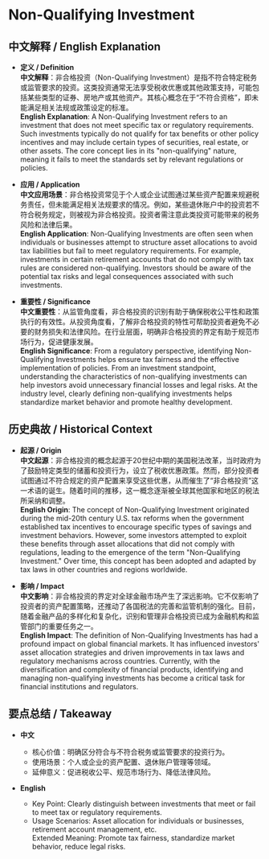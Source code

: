 # Non-Qualifying Investment

## 中文解释 / English Explanation

* **定义 / Definition**  
  **中文解释**：非合格投资（Non-Qualifying Investment）是指不符合特定税务或监管要求的投资。这类投资通常无法享受税收优惠或其他政策支持，可能包括某些类型的证券、房地产或其他资产。其核心概念在于“不符合资格”，即未能满足相关法规或政策设定的标准。  
  **English Explanation**: A Non-Qualifying Investment refers to an investment that does not meet specific tax or regulatory requirements. Such investments typically do not qualify for tax benefits or other policy incentives and may include certain types of securities, real estate, or other assets. The core concept lies in its "non-qualifying" nature, meaning it fails to meet the standards set by relevant regulations or policies.

* **应用 / Application**  
  **中文应用场景**：非合格投资常见于个人或企业试图通过某些资产配置来规避税务责任，但未能满足相关法规要求的情况。例如，某些退休账户中的投资若不符合税务规定，则被视为非合格投资。投资者需注意此类投资可能带来的税务风险和法律后果。  
  **English Application**: Non-Qualifying Investments are often seen when individuals or businesses attempt to structure asset allocations to avoid tax liabilities but fail to meet regulatory requirements. For example, investments in certain retirement accounts that do not comply with tax rules are considered non-qualifying. Investors should be aware of the potential tax risks and legal consequences associated with such investments.

* **重要性 / Significance**  
  **中文重要性**：从监管角度看，非合格投资的识别有助于确保税收公平性和政策执行的有效性。从投资角度看，了解非合格投资的特性可帮助投资者避免不必要的财务损失和法律风险。在行业层面，明确非合格投资的界定有助于规范市场行为，促进健康发展。  
  **English Significance**: From a regulatory perspective, identifying Non-Qualifying Investments helps ensure tax fairness and the effective implementation of policies. From an investment standpoint, understanding the characteristics of non-qualifying investments can help investors avoid unnecessary financial losses and legal risks. At the industry level, clearly defining non-qualifying investments helps standardize market behavior and promote healthy development.

## 历史典故 / Historical Context

* **起源 / Origin**  
  **中文起源**：非合格投资的概念起源于20世纪中期的美国税法改革，当时政府为了鼓励特定类型的储蓄和投资行为，设立了税收优惠政策。然而，部分投资者试图通过不符合规定的资产配置来享受这些优惠，从而催生了“非合格投资”这一术语的诞生。随着时间的推移，这一概念逐渐被全球其他国家和地区的税法所采纳和调整。  
  **English Origin**: The concept of Non-Qualifying Investment originated during the mid-20th century U.S. tax reforms when the government established tax incentives to encourage specific types of savings and investment behaviors. However, some investors attempted to exploit these benefits through asset allocations that did not comply with regulations, leading to the emergence of the term "Non-Qualifying Investment." Over time, this concept has been adopted and adapted by tax laws in other countries and regions worldwide.

* **影响 / Impact**  
  **中文影响**：非合格投资的界定对全球金融市场产生了深远影响。它不仅影响了投资者的资产配置策略，还推动了各国税法的完善和监管机制的强化。目前，随着金融产品的多样化和复杂化，识别和管理非合格投资已成为金融机构和监管部门的重要任务之一。  
  **English Impact**: The definition of Non-Qualifying Investments has had a profound impact on global financial markets. It has influenced investors' asset allocation strategies and driven improvements in tax laws and regulatory mechanisms across countries. Currently, with the diversification and complexity of financial products, identifying and managing non-qualifying investments has become a critical task for financial institutions and regulators.

## 要点总结 / Takeaway

* **中文**  
  - 核心价值：明确区分符合与不符合税务或监管要求的投资行为。  
  - 使用场景：个人或企业的资产配置、退休账户管理等领域。  
  - 延伸意义：促进税收公平、规范市场行为、降低法律风险。

* **English**  
  - Key Point: Clearly distinguish between investments that meet or fail to meet tax or regulatory requirements.  
  - Usage Scenarios: Asset allocation for individuals or businesses, retirement account management, etc.  
Extended Meaning: Promote tax fairness, standardize market behavior, reduce legal risks.